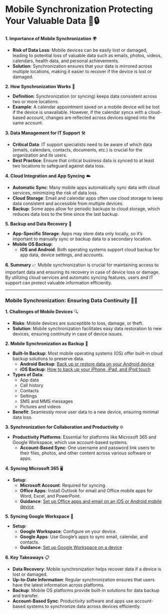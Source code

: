 # Mobile Synchronization Protecting Your Valuable Data 📱🔒

**1. Importance of Mobile Synchronization** 🌍
- **Risk of Data Loss**: Mobile devices can be easily lost or damaged, leading to potential loss of valuable data such as emails, photos, videos, calendars, health data, and personal achievements.
- **Solution**: Synchronization ensures that your data is mirrored across multiple locations, making it easier to recover if the device is lost or damaged.

**2. How Synchronization Works** 🔄
- **Definition**: Synchronization (or syncing) keeps data consistent across two or more locations. 
- **Example**: A calendar appointment saved on a mobile device will be lost if the device is unavailable. However, if the calendar syncs with a cloud-based account, changes are reflected across devices signed into the same account.

**3. Data Management for IT Support** 🛠️
- **Critical Data**: IT support specialists need to be aware of which data (emails, calendars, contacts, documents, etc.) is crucial for the organization and its users.
- **Best Practice**: Ensure that critical business data is synced to at least two locations to safeguard against data loss.

**4. Cloud Integration and App Syncing** ☁️
- **Automatic Sync**: Many mobile apps automatically sync data with cloud services, minimizing the risk of data loss.
- **Cloud Storage**: Email and calendar apps often use cloud storage to keep data consistent and accessible from multiple devices.
- **Backup**: Some apps allow for periodic backups to cloud storage, which reduces data loss to the time since the last backup.

**5. Backup and Data Recovery** 🔄
- **App-Specific Storage**: Apps may store data only locally, so it’s important to manually sync or backup data to a secondary location.
- **Mobile OS Backup**:
  - **iOS and Android**: Both operating systems support cloud backup for app data, device settings, and accounts.

**6. Summary** 📈
Mobile synchronization is crucial for maintaining access to important data and ensuring its recovery in case of device loss or damage. By utilizing cloud services and automatic syncing features, users and IT support can protect valuable information efficiently.

---

### Mobile Synchronization: Ensuring Data Continuity 📱🔄

**1. Challenges of Mobile Devices** 🔍
- **Risks**: Mobile devices are susceptible to loss, damage, or theft.
- **Solution**: Mobile synchronization facilitates easy data restoration to new devices, ensuring continuity in case of device issues.

**2. Mobile Synchronization as Backup** 💾
- **Built-In Backup**: Most mobile operating systems (OS) offer built-in cloud backup solutions to preserve data.
  - **Android Backup**: [Back up or restore data on your Android device](#)
  - **iOS Backup**: [How to back up your iPhone, iPad, and iPod touch](#)
- **Types of Data**:
  - App data
  - Call history
  - Contacts
  - Settings
  - SMS and MMS messages
  - Pictures and videos
- **Benefit**: Seamlessly move user data to a new device, ensuring minimal data loss.

**3. Synchronization for Collaboration and Productivity** 🌐
- **Productivity Platforms**: Essential for platforms like Microsoft 365 and Google Workspace, which use account-based systems.
  - **Account-Based Sync**: One username and password link users to their files, photos, and other content across various software or apps.

**4. Syncing Microsoft 365** 🖥️
- **Setup**:
  - **Microsoft Account**: Required for syncing.
  - **Office Apps**: Install Outlook for email and Office mobile apps for Word, Excel, and PowerPoint.
  - **Guidance**: [Set up Office apps and email on an iOS or Android mobile device](#)

**5. Syncing Google Workspace** 📧
- **Setup**:
  - **Google Workspace**: Configure on your device.
  - **Google Apps**: Use Google’s apps to sync email, calendar, and contacts.
  - **Guidance**: [Set up Google Workspace on a device](#)

**6. Key Takeaways** 📋
- **Data Recovery**: Mobile synchronization helps recover data if a device is lost or damaged.
- **Up-to-Date Information**: Regular synchronization ensures that users have the latest information across platforms.
- **Backup**: Mobile OS platforms provide built-in solutions for data backup and transfer.
- **Account-Based Sync**: Productivity software and apps use account-based systems to synchronize data across devices efficiently.